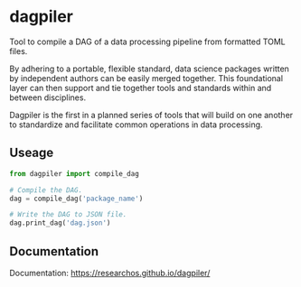 # dagpiler
Tool to compile a DAG of a data processing pipeline from formatted TOML files.

By adhering to a portable, flexible standard, data science packages written by independent authors can be easily merged together. This foundational layer can then support and tie together tools and standards within and between disciplines.

Dagpiler is the first in a planned series of tools that will build on one another to standardize and facilitate common operations in data processing. 

## Useage
```python
from dagpiler import compile_dag

# Compile the DAG.
dag = compile_dag('package_name')

# Write the DAG to JSON file.
dag.print_dag('dag.json')
```

## Documentation
Documentation: https://researchos.github.io/dagpiler/